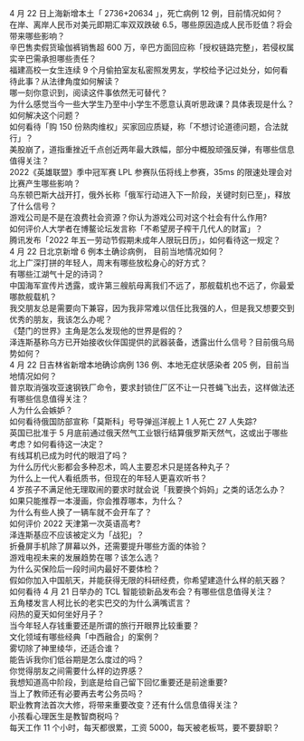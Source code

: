 4 月 22 日上海新增本土「 2736+20634 」，死亡病例 12 例，目前情况如何？  
在岸、离岸人民币对美元即期汇率双双跌破 6.5，哪些原因造成人民币贬值？将会带来哪些影响？  
辛巴售卖假货瑜伽裤销售超 600 万，辛巴方面回应称「授权链路完整」，若侵权属实辛巴需承担哪些责任？  
福建高校一女生连续 9 个月偷拍室友私密照发男友，学校给予记过处分，如何看待此事？从法律角度如何解读？  
哪一刻你意识到，阅读这件事依然无可替代？  
为什么感觉当今一些大学生乃至中小学生不愿意认真听思政课？具体表现是什么？如何解决这个问题？  
如何看待「购 150 份熟肉维权」买家回应质疑，称「不想讨论道德问题，合法就行」？  
美股崩了，道指重挫近千点创近两年最大跌幅，部分中概股顽强反弹，有哪些信息值得关注？  
2022《英雄联盟》季中冠军赛 LPL 参赛队伍将线上参赛，35ms 的限速处理会对比赛产生哪些影响？  
乌东顿巴斯大战开打，俄外长称「俄军行动进入下一阶段，关键时刻已至」，释放了什么信号？  
游戏公司是不是在浪费社会资源？你认为游戏公司对这个社会有什么作用?  
如何评价人大学者在博鳌论坛发言称「不希望房子榨干几代人的财富」？  
腾讯发布「2022 年五一劳动节假期未成年人限玩日历」，如何看待这一规定？  
4 月 22 日北京新增 6 例本土确诊病例， 目前当地情况如何？  
北上广深打拼的年轻人，周末有哪些放松身心的好方式？  
有哪些江湖气十足的诗词？  
中国海军宣传片透露，或许第三艘航母离我们不远了，那舰载机也不远了，你最爱哪款舰载机？  
我交朋友总是需要向下兼容，因为我非常难以信任比我强的人，但是我又想要交到优秀的朋友，我该怎么办呢？  
《楚门的世界》主角是怎么发现他的世界是假的？  
泽连斯基称乌方已开始接收伙伴国提供的武器装备，透露出什么信号？目前俄乌局势如何？  
4 月 22 日吉林省新增本地确诊病例 136 例、本地无症状感染者 205 例，目前当地情况如何？  
普京取消强攻亚速钢铁厂命令，要求封锁住厂区不让一只苍蝇飞出去，这样做法还有哪些信息值得关注？  
人为什么会嫉妒？  
如何看待俄国防部宣称「莫斯科」号导弹巡洋舰上 1 人死亡 27 人失踪?  
英国已批准于 5 月底前通过俄天然气工业银行结算俄罗斯天然气，这或出于哪些考虑？如何看待这一决定？  
有线耳机已成为时代的眼泪了吗？  
为什么历代火影都会多种忍术，鸣人主要忍术只是搓各种丸子？  
为什么上一代人看纸质书，但现在的年轻人更喜欢听书？  
4 岁孩子不满足他无理取闹的要求时就会说「我要换个妈妈」之类的话怎么办？  
如果只能推荐一本漫画，你会推荐哪本，为什么？  
为什么有些人换了一辆车就不会开车了？  
如何评价 2022 天津第一次英语高考?  
泽连斯基应不应该被定义为「战犯」？  
折叠屏手机除了屏幕以外，还需要提升哪些方面的体验？  
游戏电视未来的发展趋势在哪？该怎么选？  
为什么买保险后一段时间内最好不要体检？  
假如你加入中国航天，并能获得无限的科研经费，你希望建造什么样的航天器？  
如何看待 4 月 21 日举办的 TCL 智能锁新品发布会？有哪些信息值得关注？  
五角楼发言人柯比长的老实巴交的为什么满嘴谎言？  
闷热的夏天如何坐好月子？  
当今年轻人存钱重要还是所谓的旅行开眼界比较重要？  
文化领域有哪些经典「中西融合」的案例？  
雾切除了神里绫华，还适合谁？  
能告诉我你们低谷期是怎么度过的吗？  
你觉得朋友之间需要什么样的边界感？  
我想知道高中阶段，到底是给自己留下回忆重要还是前途重要?  
当上了教师还有必要再去考公务员吗？  
职业教育法首次大修，将带来重要改变？还有什么信息值得关注？  
小孩看心理医生是教智商税吗？  
每天工作 11 个小时，每天都很累，工资 5000，每天被老板骂，要不要辞职？  

